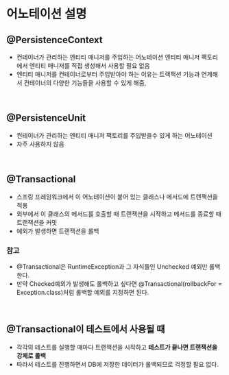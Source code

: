 # 어노테이션 설명

## @PersistenceContext

- 컨테이너가 관리하는 엔티티 매니저를 주입하는 어노테이션
  엔티티 매니저 팩토리에서 엔티티 매니저를 직접 생성해서 사용할 필요 없음
- 엔티티 매니저를 컨테이너로부터 주입받아야 하는 이유는 트랙잭션 기능과 연계해서 컨테이너의 다양한 기능들을 사용할 수 있게 해줌,

</br >

## @PersistenceUnit

- 컨테이너가 관리하는 엔티티 매니저 팩토리를 주입받을수 있게 하는 어노테이션
- 자주 사용하지 않음

</br >

## @Transactional

- 스프링 프레임워크에서 이 어노테이션이 붙어 있는 클래스나 메서드에 트랜잭션을 적용
- 외부에서 이 클래스의 메서드를 호출할 때 트랜잭션을 시작하고 메서드를 종료할 때 트랜잭션을 커밋
- 예외가 발생하면 트랜잭션을 롤백

### 참고

- @Transactional은 RuntimeException과 그 자식들인 Unchecked 예외만 롤백한다.
- 만약 Checked예외가 발생해도 롤백하고 싶다면 @Transactional(rollbackFor = Exception.class)처럼 롤백할 예외를 지정하면 된다.

</br >

## @Transactional이 테스트에서 사용될 때

- 각각의 테스트를 실행할 때마다 트랜잭션을 시작하고 **테스트가 끝나면 트랜잭션을 강제로 롤백**
- 따라서 테스트를 진행하면서 DB에 저장한 데이터가 롤백되므로 걱정할 필요 없다.

